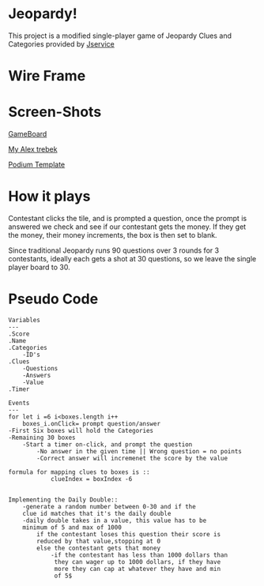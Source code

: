 # Jeopardy!
This project is a modified single-player game of Jeopardy
Clues and Categories provided by [Jservice](http://jservice.io/) 

# Wire Frame

# Screen-Shots
[GameBoard](https://i.imgur.com/ynntx1x.png)

[My Alex trebek](https://imgur.com/lDdVdhP)

[Podium Template](https://i.imgur.com/AjIeGCC.png)

# How it plays

Contestant clicks the tile, and is prompted a question, once the prompt is answered we check and see if our contestant gets the money. If they get the money, their money increments, the box is then set to blank. 

Since traditional Jeopardy runs 90 questions over 3 rounds for 3 contestants, ideally each gets a shot at 30 questions, so we leave the single player board to 30.


# Pseudo Code
    Variables
    ---
    .Score
    .Name
    .Categories
        -ID's
    .Clues
        -Questions
        -Answers
        -Value
    .Timer

    Events
    ---
    for let i =6 i<boxes.length i++
        boxes_i.onClick= prompt question/answer
    -First Six boxes will hold the Categories
    -Remaining 30 boxes 
        -Start a timer on-click, and prompt the question
            -No answer in the given time || Wrong question = no points
            -Correct answer will incremenet the score by the value

    formula for mapping clues to boxes is ::
                clueIndex = boxIndex -6


    Implementing the Daily Double:: 
        -generate a random number between 0-30 and if the 
        clue id matches that it's the daily double 
        -daily double takes in a value, this value has to be 
        minimum of 5 and max of 1000
            if the contestant loses this question their score is 
            reduced by that value,stopping at 0
            else the contestant gets that money
                -if the contestant has less than 1000 dollars than
                 they can wager up to 1000 dollars, if they have 
                 more they can cap at whatever they have and min
                 of 5$



